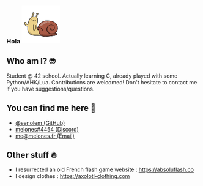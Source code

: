 ### Hola <img src="https://github.com/senolem/senolem/blob/main/lich.gif" width="100" height="100"/>

## Who am I? 🤓
Student @ 42 school. Actually learning C, already played with some Python/AHK/Lua.
Contributions are welcomed! Don't hesitate to contact me if you have suggestions/questions.

## You can find me here 👀
- [@senolem (GitHub)](https://www.github.com/senolem)
- [melones#4454 (Discord)](#)
- [me@melones.fr (Email)](mailto:me@melones.fr)

## Other stuff 🔥
- I resurrected an old French flash game website : https://absoluflash.co
- I design clothes : https://axolotl-clothing.com
